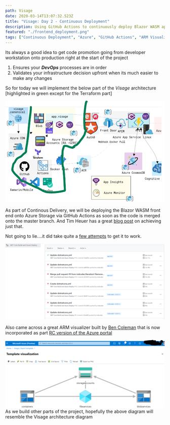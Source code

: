 ```yaml
---
path: Visage
date: 2020-03-14T13:07:32.523Z
title: "Visage: Day 2 - Continuous Deployment"
description: Using GitHub Actions to continuously deploy Blazor WASM app onto Azure Storage"
featured: "./frontend_deployment.png"
tags: ["Continuous Deployment", "Azure", "GitHub Actions", "ARM Visualizer"]
---
```

<!--StartFragment-->

Its always a good idea to get code promotion going from developer workstation onto production right at the start of the project

1. Ensures your ***DevOps*** processes are in order
1. Validates your infrastructure decision upfront when its much easier to make any changes

So for today we will implement the below part of the *Visage* architecture [highlighted in green except for the Terraform part]

![Visage Frontend Deployment](./frontend_deployment.png)

As part of Continous Delivery, we will be deploying the Blazor WASM front end onto Azure Storage via GitHub Actions as soon as the code is merged onto the master branch. And Tim Heuer has a great [blog post](https://timheuer.com/blog/deploy-blazor-app-to-azure-using-github-actions/) on achieving just that.

Not going to lie....it did take quite a [few attempts](https://github.com/indcoder/Visage/actions) to get it to work.

![GitHub Actions run status](./github_actions_run_status.png)

Also came across a great ARM visualizer built by [Ben Coleman](https://twitter.com/BenCodeGeek/status/1248272453509484550) that is now incorporated as part [RC version of the Azure portal](https://rc.portal.azure.com/)

![ARM Visualizer](./arm_visualizer.png)
As we build other parts of the project, hopefully the above diagram will resemble the Visage architecture diagram


<!--EndFragment-->
